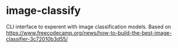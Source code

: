 # image-classify
CLI interface to experent with image classification models.
Based on https://www.freecodecamp.org/news/how-to-build-the-best-image-classifier-3c72010b3d55/

